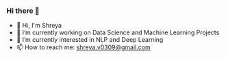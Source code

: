 ### Hi there 👋
- 👋 Hi, I'm Shreya
- 🔭 I’m currently working on Data Science and Machine Learning Projects
- 🌱 I’m currently interested in NLP and Deep Learning
- 📫 How to reach me: shreya.v0309@gmail.com

